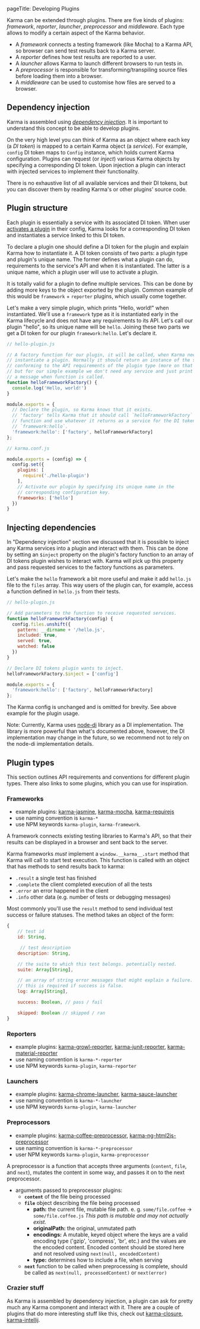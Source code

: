 pageTitle: Developing Plugins

Karma can be extended through plugins. There are five kinds of plugins: *framework*, *reporter*, *launcher*, *preprocessor* and *middleware*. Each type allows to modify a certain aspect of the Karma behavior.

- A *framework* connects a testing framework (like Mocha) to a Karma API, so browser can send test results back to a Karma server.
- A *reporter* defines how test results are reported to a user.
- A *launcher* allows Karma to launch different browsers to run tests in.
- A *preprocessor* is responsible for transforming/transpiling source files before loading them into a browser.
- A *middleware* can be used to customise how files are served to a browser.

## Dependency injection

Karma is assembled using [*dependency injection*](https://en.wikipedia.org/wiki/Dependency_injection). It is important to understand this concept to be able to develop plugins.

On the very high level you can think of Karma as an object where each key (a *DI token*) is mapped to a certain Karma object (a *service*). For example, `config` DI token maps to `Config` instance, which holds current Karma configuration. Plugins can request (or *inject*) various Karma objects by specifying a corresponding DI token. Upon injection a plugin can interact with injected services to implement their functionality.

There is no exhaustive list of all available services and their DI tokens, but you can discover them by reading Karma's or other plugins' source code.

## Plugin structure

Each plugin is essentially a service with its associated DI token. When user [activates a plugin][plugins] in their config, Karma looks for a corresponding DI token and instantiates a service linked to this DI token.

To declare a plugin one should define a DI token for the plugin and explain Karma how to instantiate it. A DI token consists of two parts: a plugin type and plugin's unique name. The former defines what a plugin can do, requirements to the service's API and when it is instantiated. The latter is a unique name, which a plugin user will use to activate a plugin. 

It is totally valid for a plugin to define multiple services. This can be done by adding more keys to the object exported by the plugin. Common example of this would be `framework` + `reporter` plugins, which usually come together.

Let's make a very simple plugin, which prints "Hello, world!" when instantiated. We'll use a `framework` type as it is instantiated early in the Karma lifecycle and does not have any requirements to its API. Let's call our plugin "hello", so its unique name will be `hello`. Joining these two parts we get a DI token for our plugin `framework:hello`. Let's declare it.

```js
// hello-plugin.js

// A factory function for our plugin, it will be called, when Karma needs to
// instantiate a plugin. Normally it should return an instance of the service
// conforming to the API requirements of the plugin type (more on that below),
// but for our simple example we don't need any service and just print 
// a message when function is called.
function helloFrameworkFactory() {
  console.log('Hello, world!')
}

module.exports = {
  // Declare the plugin, so Karma knows that it exists.
  // 'factory' tells Karma that it should call `helloFrameworkFactory`
  // function and use whatever it returns as a service for the DI token
  // `framework:hello`.
  'framework:hello': ['factory', helloFrameworkFactory]
};
```

```js
// karma.conf.js

module.exports = (config) => {
  config.set({
    plugins: [
      require('./hello-plugin')
    ],
    // Activate our plugin by specifying its unique name in the 
    // corresponding configuration key.
    frameworks: ['hello']
  })
}
```

## Injecting dependencies

In "Dependency injection" section we discussed that it is possible to inject any Karma services into a plugin and interact with them. This can be done by setting an `$inject` property on the plugin's factory function to an array of DI tokens plugin wishes to interact with. Karma will pick up this property and pass requested services to the factory functions as parameters.

Let's make the `hello` framework a bit more useful and make it add `hello.js` file to the `files` array. This way users of the plugin can, for example, access a function defined in `hello.js` from their tests.

```js
// hello-plugin.js

// Add parameters to the function to receive requested services.
function helloFrameworkFactory(config) {
  config.files.unshift({
    pattern: __dirname + '/hello.js',
    included: true,
    served: true,
    watched: false
  })
}

// Declare DI tokens plugin wants to inject.
helloFrameworkFactory.$inject = ['config']

module.exports = {
  'framework:hello': ['factory', helloFrameworkFactory]
};
```

The Karma config is unchanged and is omitted for brevity. See above example for the plugin usage.

Note: Currently, Karma uses [node-di] library as a DI implementation. The library is more powerful than what's documented above, however, the DI implementation may change in the future, so we recommend not to rely on the node-di implementation details.

## Plugin types

This section outlines API requirements and conventions for different plugin types. There also links to some plugins, which you can use for inspiration.

### Frameworks

- example plugins: [karma-jasmine], [karma-mocha], [karma-requirejs]
- use naming convention is `karma-*`
- use NPM keywords `karma-plugin`, `karma-framework`.

A framework connects existing testing libraries to Karma's API, so that their results can be displayed in a browser and sent back to the server.

Karma frameworks _must_ implement a `window.__karma__.start` method that Karma will
call to start test execution. This function is called with an object that has methods
to send results back to karma:

* `.result` a single test has finished
* `.complete` the client completed execution of all the tests
* `.error` an error happened in the client
* `.info` other data (e.g. number of tests or debugging messages)

Most commonly you'll use the `result` method to send individual test success or failure
statuses. The method takes an object of the form:

```js
{
    // test id
    id: String,

     // test description
    description: String,

    // the suite to which this test belongs. potentially nested.
    suite: Array[String],

    // an array of string error messages that might explain a failure.
    // this is required if success is false.
    log: Array[String],

    success: Boolean, // pass / fail

    skipped: Boolean // skipped / ran
}
```

### Reporters

- example plugins: [karma-growl-reporter], [karma-junit-reporter], [karma-material-reporter]
- use naming convention is `karma-*-reporter`
- use NPM keywords `karma-plugin`, `karma-reporter`

### Launchers

- example plugins: [karma-chrome-launcher], [karma-sauce-launcher]
- use naming convention is `karma-*-launcher`
- use NPM keywords `karma-plugin`, `karma-launcher`

### Preprocessors

- example plugins: [karma-coffee-preprocessor], [karma-ng-html2js-preprocessor]
- use naming convention is `karma-*-preprocessor`
- user NPM keywords `karma-plugin`, `karma-preprocessor`

A preprocessor is a function that accepts three arguments (`content`, `file`, and `next`), mutates the content in some way, and passes it on to the next preprocessor.

- arguments passed to preprocessor plugins:
  - **`content`** of the file being processed
  - **`file`** object describing the file being processed
     - **path:** the current file, mutable file path. e. g. `some/file.coffee` -> `some/file.coffee.js` _This path is mutable and may not actually exist._
     - **originalPath:** the original, unmutated path
     - **encodings:** A mutable, keyed object where the keys are a valid encoding type ('gzip', 'compress', 'br', etc.) and the values are the encoded content. Encoded content should be stored here and not resolved using `next(null, encodedContent)`
     - **type:** determines how to include a file, when serving
  - **`next`** function to be called when preprocessing is complete, should be called as `next(null, processedContent)` or `next(error)`

### Crazier stuff

As Karma is assembled by dependency injection, a plugin can ask for pretty much any Karma component and interact with it. There are a couple of plugins that do more interesting stuff like this, check out [karma-closure], [karma-intellij].

[karma-jasmine]: https://github.com/karma-runner/karma-jasmine
[karma-mocha]: https://github.com/karma-runner/karma-mocha
[karma-requirejs]: https://github.com/karma-runner/karma-requirejs
[karma-growl-reporter]: https://github.com/karma-runner/karma-growl-reporter
[karma-junit-reporter]: https://github.com/karma-runner/karma-junit-reporter
[karma-chrome-launcher]: https://github.com/karma-runner/karma-chrome-launcher
[karma-sauce-launcher]: https://github.com/karma-runner/karma-sauce-launcher
[karma-coffee-preprocessor]: https://github.com/karma-runner/karma-coffee-preprocessor
[karma-ng-html2js-preprocessor]: https://github.com/karma-runner/karma-ng-html2js-preprocessor
[karma-closure]: https://github.com/karma-runner/karma-closure
[karma-intellij]: https://github.com/karma-runner/karma-intellij
[node-di]: https://github.com/vojtajina/node-di
[karma-material-reporter]: https://github.com/ameerthehacker/karma-material-reporter
[plugins]: ../config/plugins.html
